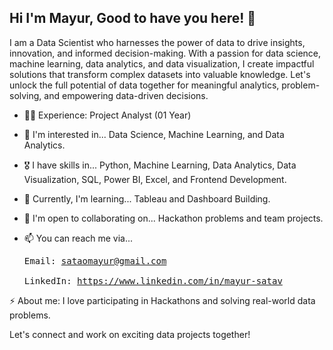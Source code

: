  ## Hi I'm Mayur, Good to have you here! 👋

I am a Data Scientist who harnesses the power of data to drive insights, innovation, and informed decision-making. With a passion for data science, machine learning, data analytics, and data visualization, I create impactful solutions that transform complex datasets into valuable knowledge. Let's unlock the full potential of data together for meaningful analytics, problem-solving, and empowering data-driven decisions.

- 🧑‍💻 Experience: Project Analyst (01 Year)
  
- 👀 I'm interested in... Data Science, Machine Learning, and Data Analytics.

- 🎖️ I have skills in... Python, Machine Learning, Data Analytics, Data Visualization, SQL, Power BI, Excel, and Frontend Development.

- 🌱 Currently, I'm learning... Tableau and Dashboard Building.

- 💞️ I'm open to collaborating on... Hackathon problems and team projects.

- 📫 You can reach me via...<br>
          <pre>Email: sataomayur@gmail.com<br>
          LinkedIn: https://www.linkedin.com/in/mayur-satav</pre>

⚡ About me: I love participating in Hackathons and solving real-world data problems.

Let's connect and work on exciting data projects together!


<!---
purplecompute/purplecompute is a ✨ special ✨ repository because its `README.md` (this file) appears on your GitHub profile.
You can click the Preview link to take a look at your changes.
--->
